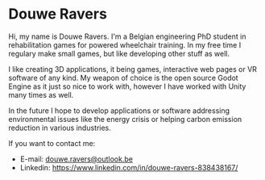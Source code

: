 # Douwe Ravers

Hi, my name is Douwe Ravers. I'm a Belgian engineering PhD student in rehabilitation games for powered wheelchair training. In my free time I regulary make small games, but like developing other stuff as well.

I like creating 3D applications, it being games, interactive web pages or VR software of any kind. My weapon of choice is the open source Godot Engine as it just so nice to work with, however I have worked with Unity many times as well.

In the future I hope to develop applications or software addressing environmental issues like the energy crisis or helping carbon emission reduction in various industries.

If you want to contact me:
- E-mail: douwe.ravers@outlook.be
- Linkedin: https://www.linkedin.com/in/douwe-ravers-838438167/